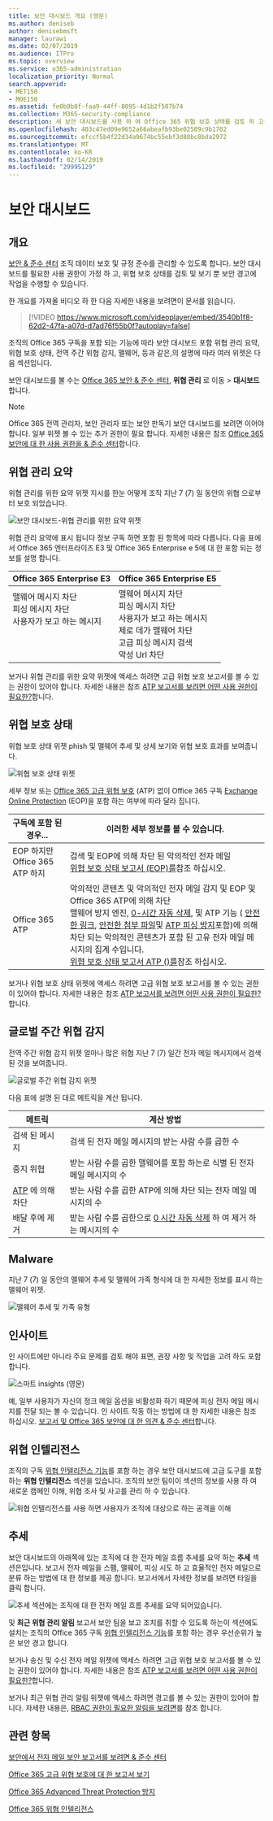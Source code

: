 ```yaml
---
title: 보안 대시보드 개요 (영문)
ms.author: deniseb
author: denisebmsft
manager: laurawi
ms.date: 02/07/2019
ms.audience: ITPro
ms.topic: overview
ms.service: o365-administration
localization_priority: Normal
search.appverid:
- MET150
- MOE150
ms.assetid: fe0b9b8f-faa9-44ff-8095-4d1b2f507b74
ms.collection: M365-security-compliance
description: 새 보안 대시보드를 사용 하 여 Office 365 위협 보호 상태를 검토 하 고를 보고 하 보안 경고 작업을 수행 합니다.
ms.openlocfilehash: 403c47ed09e9652a66abeafb93be02589c9b1702
ms.sourcegitcommit: efccf5b4f22d34a9674bc55ebf3d88bc8bda2972
ms.translationtype: MT
ms.contentlocale: ko-KR
ms.lasthandoff: 02/14/2019
ms.locfileid: "29995129"
---
```

# <a name="security-dashboard"></a>보안 대시보드

## <a name="overview"></a>개요

[보안 &amp; 준수 센터](go-to-the-securitycompliance-center.md) 조직 데이터 보호 및 규정 준수를 관리할 수 있도록 합니다. 보안 대시보드를 필요한 사용 권한이 가정 하 고, 위협 보호 상태를 검토 및 보기 뿐 보안 경고에 작업을 수행할 수 있습니다. 
  
한 개요를 가져올 비디오 하 한 다음 자세한 내용을 보려면이 문서를 읽습니다.
  
> [!VIDEO https://www.microsoft.com/videoplayer/embed/3540b1f8-62d2-47fa-a07d-d7ad76f55b0f?autoplay=false]
  
조직의 Office 365 구독을 포함 되는 기능에 따라 보안 대시보드 포함 위협 관리 요약, 위협 보호 상태, 전역 주간 위협 감지, 맬웨어, 등과 같은,의 설명에 따라 여러 위젯은 다음 섹션입니다.
  
보안 대시보드를 볼 수는 [Office 365 보안 &amp; 준수 센터](go-to-the-securitycompliance-center.md), **위협 관리** 로 이동 \> **대시보드**합니다.
  
> [!NOTE]
> Office 365 전역 관리자, 보안 관리자 또는 보안 판독기 보안 대시보드를 보려면 이어야 합니다. 일부 위젯 볼 수 있는 추가 권한이 필요 합니다. 자세한 내용은 참조 [Office 365 보안에 대 한 사용 권한을 &amp; 준수 센터](permissions-in-the-security-and-compliance-center.md)합니다. 
  
## <a name="threat-management-summary"></a>위협 관리 요약

위협 관리를 위한 요약 위젯 지시를 한눈 어떻게 조직 지난 7 (7) 일 동안의 위협 으로부터 보호 되었습니다.

![보안 대시보드-위협 관리를 위한 요약 위젯](media/SecDash-ThreatMgmtSummary.png)

위협 관리 요약에 표시 됩니다 정보 구독 하면 포함 된 항목에 따라 다릅니다. 다음 표에서 Office 365 엔터프라이즈 E3 및 Office 365 Enterprise e 5에 대 한 포함 되는 정보를 설명 합니다.


|Office 365 Enterprise E3  |Office 365 Enterprise E5  |
|---------|---------|
|맬웨어 메시지 차단<br/>피싱 메시지 차단<br>사용자가 보고 하는 메시지<br><br><br><br> |맬웨어 메시지 차단<br>피싱 메시지 차단<br>사용자가 보고 하는 메시지<br>제로 데가 맬웨어 차단<br>고급 피싱 메시지 검색<br>악성 Url 차단 |

보거나 위협 관리를 위한 요약 위젯에 액세스 하려면 고급 위협 보호 보고서를 볼 수 있는 권한이 있어야 합니다. 자세한 내용은 참조 [ATP 보고서를 보려면 어떤 사용 권한이 필요한?](view-reports-for-atp.md#what-permissions-are-needed-to-view-the-atp-reports)합니다. 

## <a name="threat-protection-status"></a>위협 보호 상태

위협 보호 상태 위젯 phish 및 맬웨어 추세 및 상세 보기와 위협 보호 효과를 보여줍니다. 

![위협 보호 상태 위젯](media/tpswidget.png)

세부 정보 또는 [Office 365 고급 위협 보호](office-365-atp.md) (ATP) 없이 Office 365 구독 [Exchange Online Protection](eop/exchange-online-protection-eop.md) (EOP)을 포함 하는 여부에 따라 달라 집니다.


|구독에 포함 된 경우... |이러한 세부 정보를 볼 수 있습니다. |
|---------|---------|
|EOP 하지만 Office 365 ATP 하지     |검색 및 EOP에 의해 차단 된 악의적인 전자 메일<br> [위협 보호 상태 보고서 (EOP)를](view-email-security-reports.md#threat-protection-status-report)참조 하십시오.| |
|Office 365 ATP |악의적인 콘텐츠 및 악의적인 전자 메일 감지 및 EOP 및 Office 365 ATP에 의해 차단<br>맬웨어 방지 엔진, [0-시간 자동 삭제](zero-hour-auto-purge.md), 및 ATP 기능 ( [안전한 링크](atp-safe-links.md), [안전한 첨부 파일](atp-safe-attachments.md)및 [ATP 피싱 방지](atp-anti-phishing.md)포함)에 의해 차단 되는 악의적인 콘텐츠가 포함 된 고유 전자 메일 메시지의 집계 수입니다.<br>[위협 보호 상태 보고서 ATP ()를](view-reports-for-atp.md#threat-protection-status-report)참조 하십시오. | 

보거나 위협 보호 상태 위젯에 액세스 하려면 고급 위협 보호 보고서를 볼 수 있는 권한이 있어야 합니다. 자세한 내용은 참조 [ATP 보고서를 보려면 어떤 사용 권한이 필요한?](view-reports-for-atp.md#what-permissions-are-needed-to-view-the-atp-reports)합니다. 

## <a name="global-weekly-threat-detections"></a>글로벌 주간 위협 감지
 
전역 주간 위협 감지 위젯 얼마나 많은 위협 지난 7 (7) 일간 전자 메일 메시지에서 검색 된 것을 보여줍니다.

![글로벌 주간 위협 감지 위젯](media/globalweeklythreatdetections.png)

다음 표에 설명 된 대로 메트릭을 계산 됩니다.

|메트릭  |계산 방법  |
|---------|---------|
|검색 된 메시지 |검색 된 전자 메일 메시지의 받는 사람 수를 곱한 수 |
|중지 위협  |받는 사람 수를 곱한 맬웨어를 포함 하는로 식별 된 전자 메일 메시지의 수 |
|[ATP](office-365-atp.md) 에 의해 차단 |받는 사람 수를 곱한 ATP에 의해 차단 되는 전자 메일 메시지의 수 |
|배달 후에 제거 |받는 사람 수를 곱한으로 [0 시간 자동 삭제](zero-hour-auto-purge.md) 하 여 제거 하는 메시지의 수 |

## <a name="malware"></a>Malware

지난 7 (7) 일 동안의 맬웨어 추세 및 맬웨어 가족 형식에 대 한 자세한 정보를 표시 하는 맬웨어 위젯.

![맬웨어 추세 및 가족 유형](media/malwarewidgetatpe5.png)
 
## <a name="insights"></a>인사이트

인 사이트에만 아니라 주요 문제를 검토 해야 표면, 권장 사항 및 작업을 고려 하도 포함 합니다. 

![스마트 insights (영문)](media/smartinsights.png)

예, 일부 사용자가 자신의 정크 메일 옵션을 비활성화 하기 때문에 피싱 전자 메일 메시지를 전달 되는 볼 수 있습니다. 인 사이트 작동 하는 방법에 대 한 자세한 내용은 참조 하십시오. [보고서 및 Office 365 보안에 대 한 의견 &amp; 준수 센터](reports-and-insights-in-security-and-compliance.md)합니다.
  
## <a name="threat-intelligence"></a>위협 인텔리전스

조직의 구독 [위협 인텔리전스 기능](office-365-ti.md)를 포함 하는 경우 보안 대시보드에 고급 도구를 포함 하는 **위협 인텔리전스** 섹션을 있습니다. 조직의 보안 팀이이 섹션의 정보를 사용 하 여 새로운 캠페인 이해, 위협 조사 및 사고를 관리 하 수 있습니다. 
  
![위협 인텔리전스를 사용 하면 사용자가 조직에 대상으로 하는 공격을 이해](media/threatintelwidget.png)
  
  
## <a name="trends"></a>추세

보안 대시보드의 아래쪽에 있는 조직에 대 한 전자 메일 흐름 추세를 요약 하는 **추세** 섹션은입니다. 보고서 전자 메일을 스팸, 맬웨어, 피싱 시도 하 고 효율적인 전자 메일으로 분류 하는 방법에 대 한 정보를 제공 합니다. 보고서에서 자세한 정보를 보려면 타일을 클릭 합니다. 
  
![추세 섹션에는 조직에 대 한 전자 메일 흐름 추세를 요약 되어있습니다.](media/trends.png)
  
및 **최근 위협 관리 알림** 보고서 보안 팀을 보고 조치를 취할 수 있도록 하는이 섹션에도 설치는 조직의 Office 365 구독 [위협 인텔리전스 기능](office-365-ti.md)를 포함 하는 경우 우선순위가 높은 보안 경고 합니다. 

보거나 송신 및 수신 전자 메일 위젯에 액세스 하려면 고급 위협 보호 보고서를 볼 수 있는 권한이 있어야 합니다. 자세한 내용은 참조 [ATP 보고서를 보려면 어떤 사용 권한이 필요한?](view-reports-for-atp.md#what-permissions-are-needed-to-view-the-atp-reports)합니다. 

보거나 최근 위협 관리 알림 위젯에 액세스 하려면 경고를 볼 수 있는 권한이 있어야 합니다. 자세한 내용은, [RBAC 권한이 필요한 알림을 보려면](alert-policies.md#rbac-permissions-required-to-view-alerts)를 참조 합니다.
  
## <a name="related-topics"></a>관련 항목

[보안에서 전자 메일 보안 보고서를 보려면 &amp; 준수 센터](view-email-security-reports.md)
  
[Office 365 고급 위협 보호에 대 한 보고서 보기](view-reports-for-atp.md)
  
[Office 365 Advanced Threat Protection 방지](office-365-atp.md)
  
[Office 365 위협 인텔리전스](office-365-ti.md)
  

